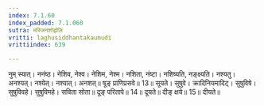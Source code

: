 ```yaml
---
index: 7.1.60
index_padded: 7.1.060
sutra: मस्जिनशोर्झलि
vritti: laghusiddhantakaumudi
vrittiindex: 639

---
```

नुम् स्यात्। ननंष्ठ। नेशिव, नेश्व। नेशिम, नेश्म। नशिता, नंष्टा। नशिष्यति, नङ्क्ष्यति। नश्यतु। अनश्यत्। नश्येत्। नश्यात्। अनशत्॥ षूङ् प्राणिप्रसवे॥ 13॥ सूयते। सुषुवे। क्रादिनियमादिट्। सुषुविषे। सुषुविवहे। सुषुविमहे। सविता सोता॥ दूङ् परितापे॥ 14॥ दूयते॥ दीङ् क्षये॥ 15॥ दीयते॥